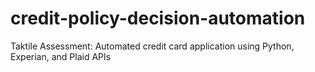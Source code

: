 # credit-policy-decision-automation
Taktile Assessment: Automated credit card application using Python, Experian, and Plaid APIs
